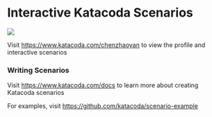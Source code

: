 # Interactive Katacoda Scenarios

[![](http://shields.katacoda.com/katacoda/chenzhaoyan/count.svg)](https://www.katacoda.com/chenzhaoyan "Get your profile on Katacoda.com")

Visit https://www.katacoda.com/chenzhaoyan to view the profile and interactive scenarios

### Writing Scenarios
Visit https://www.katacoda.com/docs to learn more about creating Katacoda scenarios

For examples, visit https://github.com/katacoda/scenario-example
